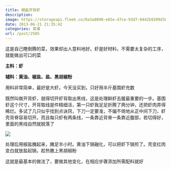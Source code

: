```yaml
---
title: 椒盐开背虾
description: 
image: https://storageapi.fleek.co/0a3a8890-e65e-47ce-93d7-0442b9209d38-bucket/blog/posts/2013-06/06-21/7.jpg
date: 2013-06-21 21:35:42
categories: 菜谱
url: /post/2585
---
```


这是自己瞎倒腾的菜，效果却出人意料地好。虾是好材料，不需要太复杂的工序，就能做出可口的菜

**主料：虾**

**辅料：黄油、椒盐、盐、黑胡椒粉**

用料非常简单，最好是大虾。今天没买到，只好用半斤基围虾充数

既然叫做开背虾，就得切开虾背取出黑线，这是处理鲜虾去腥最重要的一步。基围虾这个尺寸，开背取线是件精细活，第一只虾我足足折腾了两分钟，还把虾肉弄得稀烂。多试了几只似乎找到点诀窍，下刀一定要准，不偏不倚地从正中间下刀，虾壳背脊容易切开。而且每只虾有两条线，一条靠近背脊一条靠近腹部，若切得好，里面的黑线自然就脱落了

![](https://storageapi.fleek.co/0a3a8890-e65e-47ce-93d7-0442b9209d38-bucket/blog/posts/2013-06/06-21/8.jpg)

处理后用椒盐腌起来，腌足半小时。黄油下锅融化，可以把虾下锅煎了。壳变红肉变白就放盐起锅，趁热撒上黑胡椒粉

这就是最基本的做法了，要做其他变化，在相应步骤添加所需配料就好